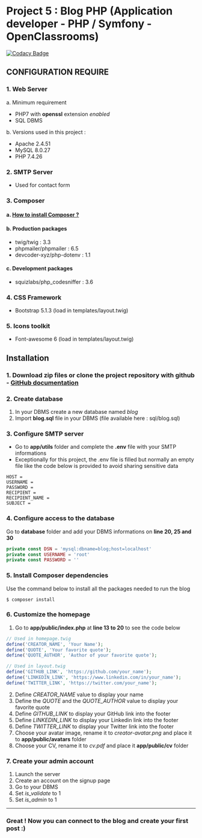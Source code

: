 # Project 5 : Blog PHP (Application developer - PHP / Symfony - OpenClassrooms)

[![Codacy Badge](https://app.codacy.com/project/badge/Grade/6cb1192c39f74feca26b2957e935ce68)](https://www.codacy.com/gh/ashk74/P5_blog/dashboard?utm_source=github.com&amp;utm_medium=referral&amp;utm_content=ashk74/P5_blog&amp;utm_campaign=Badge_Grade)

## CONFIGURATION REQUIRE
### 1.  Web Server
a.  Minimum requirement
*   PHP7 with **openssl** extension *enabled*
*   SQL DBMS

b.  Versions used in this project :
*   Apache 2.4.51
*   MySQL 8.0.27
*   PHP 7.4.26

### 2.  SMTP Server
*   Used for contact form

### 3.  Composer

#### a.  [How to install Composer ?](https://getcomposer.org/download/)

#### b.  Production packages
*   twig/twig : 3.3
*   phpmailer/phpmailer : 6.5
*   devcoder-xyz/php-dotenv : 1.1

#### c.  Development packages
*   squizlabs/php_codesniffer : 3.6

### 4.  CSS Framework
*   Bootstrap 5.1.3 (load in templates/layout.twig)

### 5.  Icons toolkit
*   Font-awesome 6 (load in templates/layout.twig)

## Installation
### 1.  Download zip files or clone the project repository with github - [GitHub documentation](https://docs.github.com/en/github/creating-cloning-and-archiving-repositories/cloning-a-repository)

### 2.  Create database
1.  In your DBMS create a new database named *blog*
2.  Import **blog.sql** file in your DBMS (file available here : sql/blog.sql)

### 3.  Configure SMTP server
*   Go to **app/utils** folder and complete the **.env** file with your SMTP informations
*   Exceptionally for this project, the .env file is filled but normally an empty file like the code below is provided to avoid sharing sensitive data
```
HOST =
USERNAME =
PASSWORD =
RECIPIENT =
RECIPIENT_NAME =
SUBJECT =
```

### 4.  Configure access to the database
Go to **database** folder and add your DBMS informations on **line 20, 25 and 30**
```PHP
private const DSN = 'mysql:dbname=blog;host=localhost'
private const USERNAME = 'root'
private const PASSWORD = ''
```

### 5.  Install Composer dependencies
Use the command below to install all the packages needed to run the blog
```
$ composer install
```

### 6.  Customize the homepage
1.  Go to **app/public/index.php** at **line 13 to 20** to see the code below
```PHP
// Used in homepage.twig
define('CREATOR_NAME', 'Your Name');
define('QUOTE', 'Your favorite quote');
define('QUOTE_AUTHOR', 'Author of your favorite quote');

// Used in layout.twig
define('GITHUB_LINK', 'https://github.com/your_name');
define('LINKEDIN_LINK', 'https://www.linkedin.com/in/your_name');
define('TWITTER_LINK', 'https://twitter.com/your_name');
```
2.  Define *CREATOR_NAME* value to display your name
3.  Define the *QUOTE* and the *QUOTE_AUTHOR* value to display your favorite quote
4.  Define *GITHUB_LINK* to display your GitHub link into the footer
5.  Define *LINKEDIN_LINK* to display your Linkedin link into the footer
6.  Define *TWITTER_LINK* to display your Twitter link into the footer
7.  Choose your avatar image, rename it to *creator-avatar.png* and place it to **app/public/avatars** folder
8.  Choose your CV, rename it to *cv.pdf* and place it **app/public/cv** folder

### 7.  Create your admin account
1.  Launch the server
2.  Create an account on the signup page
3.  Go to your DBMS
4.  Set *is_validate* to 1
5.  Set *is_admin* to 1

----
### Great ! Now you can connect to the blog and create your first post :)
